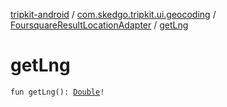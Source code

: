 [tripkit-android](../../index.md) / [com.skedgo.tripkit.ui.geocoding](../index.md) / [FoursquareResultLocationAdapter](index.md) / [getLng](./get-lng.md)

# getLng

`fun getLng(): `[`Double`](https://kotlinlang.org/api/latest/jvm/stdlib/kotlin/-double/index.html)`!`